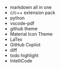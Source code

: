 -   markdown all in one
-   c/c++ extension pack
-   python
-   vscode-pdf
-   github theme
-   Material Icon Theme
-   LaTex
-   GitHub Copilot
-   diff
-   todo highlight
-   IntelliCode
